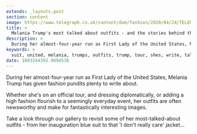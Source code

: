 ```yaml
--- 
extends: _layouts.post 
section: content 
image: https://www.telegraph.co.uk/content/dam/fashion/2020/04/24/TELEMMGLPICT000225817290-xlarge_trans_NvBQzQNjv4BqXG_fQuS9Tgqxtdf9qltO0bH23eZQWI9J1lCvo3QDGvo.jpeg?imwidth=1200 
title: > 
  Melania Trump's most talked about outfits - and the stories behind them 
description: > 
  During her almost-four-year run as First Lady of the United States, Melania Trump has given fashion pundits plenty to write about.Whether she's on an official tour, and dressing diplomatically, or adding a high fashion flourish to a seemingly everyday event, her outfits are often newsworthy and make for fantastically interesting images.Take a look through our gallery to revisit some of her most-talked-about outfits - from her inauguration blue suit to that 'I don't really care' jacket... 
keywords: > 
  suit, united, melania, trumps, outfits, trump, tour, shes, write, talked, states, fashion, seemingly 
date: 1603244392.9694536 
--- 
```

<div><p>During her almost-four-year run as First Lady of the United States, Melania Trump has given fashion pundits plenty to write&#160;about.&#160;</p>
<p>Whether she's on an official tour, and dressing diplomatically, or adding a high fashion flourish to a seemingly everyday event, her outfits are often newsworthy and make for fantastically interesting images.</p>
<p>Take a look through our gallery to revisit some of her most-talked-about outfits - from her inauguration blue suit to that 'I don't really care' jacket...</p>
</div>